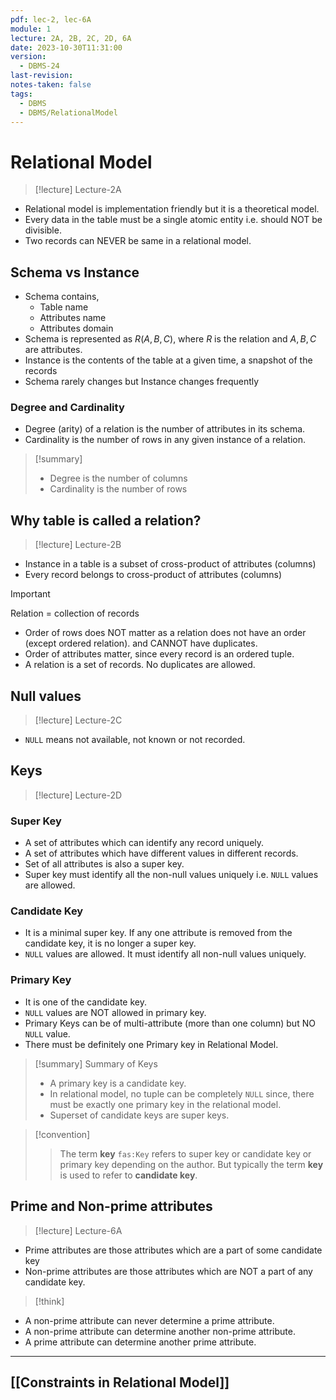 ```yaml
---
pdf: lec-2, lec-6A
module: 1
lecture: 2A, 2B, 2C, 2D, 6A
date: 2023-10-30T11:31:00
version:
  - DBMS-24
last-revision: 
notes-taken: false
tags:
  - DBMS
  - DBMS/RelationalModel
---
```

# Relational Model
> [!lecture] Lecture-2A

- Relational model is implementation friendly but it is a theoretical model.
- Every data in the table must be a single atomic entity i.e. should NOT be divisible.
- Two records can NEVER be same in a relational model.

## Schema vs Instance
- Schema contains,
	- Table name
	- Attributes name
	- Attributes domain
- Schema is represented as $R(A, B, C)$, where $R$ is the relation and $A, B, C$ are attributes.
- Instance is the contents of the table at a given time, a snapshot of the records
- Schema rarely changes but Instance changes frequently

### Degree and Cardinality
- Degree (arity) of a relation is the number of attributes in its schema.
- Cardinality is the number of rows in any given instance of a relation.

> [!summary] 
> - Degree is the number of columns 
> - Cardinality is the number of rows


## Why table is called a relation?
> [!lecture] Lecture-2B

- Instance in a table is a subset of cross-product of attributes (columns)
- Every record belongs to cross-product of attributes (columns)

> [!important] 
> Relation = collection of records

- Order of rows does NOT matter as a relation does not have an order (except ordered relation). and CANNOT have duplicates.
- Order of attributes matter, since every record is an ordered tuple.
- A relation is a set of records. No duplicates are allowed.

## Null values
> [!lecture] Lecture-2C

- `NULL` means not available, not known or not recorded.

## Keys
> [!lecture] Lecture-2D

### Super Key
- A set of attributes which can identify any record uniquely.
- A set of attributes which have different values in different records.
- Set of all attributes is also a super key.
- Super key must identify all the non-null values uniquely i.e. `NULL` values are allowed.

### Candidate Key
- It is a minimal super key. If any one attribute is removed from the candidate key, it is no longer a super key.
- `NULL` values are allowed. It must identify all non-null values uniquely.


### Primary Key
- It is one of the candidate key.
- `NULL` values are NOT allowed in primary key.
- Primary Keys can be of multi-attribute (more than one column) but NO `NULL` value.
- There must be definitely one Primary key in Relational Model.

> [!summary] Summary of Keys
> - A primary key is a candidate key.
> - In relational model, no tuple can be completely `NULL` since, there must be exactly one primary key in the relational model.
> - Superset of candidate keys are super keys.


> [!convention] 
>> The term **key** `fas:Key` refers to super key or candidate key or primary key depending on the author. But typically the term **key** is used to refer to **candidate key**.

## Prime and Non-prime attributes
> [!lecture] Lecture-6A
- Prime attributes are those attributes which are a part of some candidate key
- Non-prime attributes are those attributes which are NOT a part of any candidate key.

> [!think]
- A non-prime attribute can never determine a prime attribute.
- A non-prime attribute can determine another non-prime attribute.
- A prime attribute can determine another prime attribute.

---
## [[Constraints in Relational Model]]

